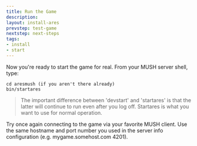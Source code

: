 ```yaml
---
title: Run the Game
description:
layout: install-ares
prevstep: test-game
nextstep: next-steps
tags: 
- install
- start
---
```


Now you're ready to start the game for real. From your MUSH server shell, type:

    cd aresmush (if you aren't there already)
    bin/startares

> The important difference between 'devstart' and 'startares' is that the latter will continue to run even after you log off. Startares is what you want to use for normal operation.

Try once again connecting to the game via your favorite MUSH client. Use the same hostname and port number you used in the server info configuration (e.g. mygame.somehost.com 4201).